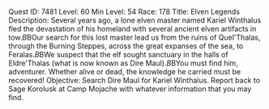 Quest ID: 7481
Level: 60
Min Level: 54
Race: 178
Title: Elven Legends
Description: Several years ago, a lone elven master named Kariel Winthalus fled the devastation of his homeland with several ancient elven artifacts in tow.$B$BOur search for this lost master lead us from the ruins of Quel'Thalas, through the Burning Steppes, across the great expanses of the sea, to Feralas.$B$BWe suspect that the elf sought sanctuary in the halls of Eldre'Thalas (what is now known as Dire Maul).$B$BYou must find him, adventurer. Whether alive or dead, the knowledge he carried must be recovered!
Objective: Search Dire Maul for Kariel Winthalus. Report back to Sage Korolusk at Camp Mojache with whatever information that you may find.
